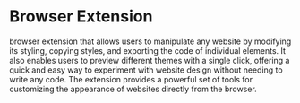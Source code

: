 # Browser Extension 
browser extension that allows users to manipulate any website by modifying its styling, copying styles, and exporting the code of individual elements. It also enables users to preview different themes with a single click, offering a quick and easy way to experiment with website design without needing to write any code. The extension provides a powerful set of tools for customizing the appearance of websites directly from the browser.
